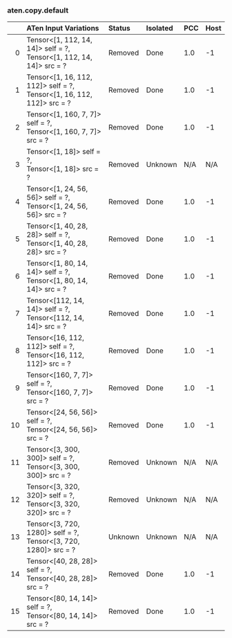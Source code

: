 ### aten.copy.default
|    | ATen Input Variations                                                    | Status   | Isolated   | PCC   | Host   |
|---:|:-------------------------------------------------------------------------|:---------|:-----------|:------|:-------|
|  0 | Tensor<[1, 112, 14, 14]> self = ?,<br>Tensor<[1, 112, 14, 14]> src = ?   | Removed  | Done       | 1.0   | -1     |
|  1 | Tensor<[1, 16, 112, 112]> self = ?,<br>Tensor<[1, 16, 112, 112]> src = ? | Removed  | Done       | 1.0   | -1     |
|  2 | Tensor<[1, 160, 7, 7]> self = ?,<br>Tensor<[1, 160, 7, 7]> src = ?       | Removed  | Done       | 1.0   | -1     |
|  3 | Tensor<[1, 18]> self = ?,<br>Tensor<[1, 18]> src = ?                     | Removed  | Unknown    | N/A   | N/A    |
|  4 | Tensor<[1, 24, 56, 56]> self = ?,<br>Tensor<[1, 24, 56, 56]> src = ?     | Removed  | Done       | 1.0   | -1     |
|  5 | Tensor<[1, 40, 28, 28]> self = ?,<br>Tensor<[1, 40, 28, 28]> src = ?     | Removed  | Done       | 1.0   | -1     |
|  6 | Tensor<[1, 80, 14, 14]> self = ?,<br>Tensor<[1, 80, 14, 14]> src = ?     | Removed  | Done       | 1.0   | -1     |
|  7 | Tensor<[112, 14, 14]> self = ?,<br>Tensor<[112, 14, 14]> src = ?         | Removed  | Done       | 1.0   | -1     |
|  8 | Tensor<[16, 112, 112]> self = ?,<br>Tensor<[16, 112, 112]> src = ?       | Removed  | Done       | 1.0   | -1     |
|  9 | Tensor<[160, 7, 7]> self = ?,<br>Tensor<[160, 7, 7]> src = ?             | Removed  | Done       | 1.0   | -1     |
| 10 | Tensor<[24, 56, 56]> self = ?,<br>Tensor<[24, 56, 56]> src = ?           | Removed  | Done       | 1.0   | -1     |
| 11 | Tensor<[3, 300, 300]> self = ?,<br>Tensor<[3, 300, 300]> src = ?         | Removed  | Unknown    | N/A   | N/A    |
| 12 | Tensor<[3, 320, 320]> self = ?,<br>Tensor<[3, 320, 320]> src = ?         | Removed  | Unknown    | N/A   | N/A    |
| 13 | Tensor<[3, 720, 1280]> self = ?,<br>Tensor<[3, 720, 1280]> src = ?       | Unknown  | Unknown    | N/A   | N/A    |
| 14 | Tensor<[40, 28, 28]> self = ?,<br>Tensor<[40, 28, 28]> src = ?           | Removed  | Done       | 1.0   | -1     |
| 15 | Tensor<[80, 14, 14]> self = ?,<br>Tensor<[80, 14, 14]> src = ?           | Removed  | Done       | 1.0   | -1     |

